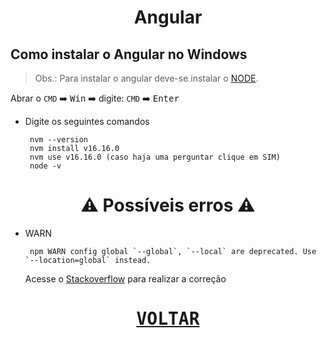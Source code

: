 <h1 align="center"> Angular </h1>

## Como instalar o Angular no Windows

> Obs.: Para instalar o angular deve-se instalar o [NODE](NVM.md).

Abrar o `CMD` ➡️ <kbd>Win</kbd> ➡️ digite: `CMD` ➡️ <kbd>Enter</kbd>
   - Digite os seguintes comandos
     ```
      nvm --version
      nvm install v16.16.0
      nvm use v16.16.0 (caso haja uma perguntar clique em SIM)
      node -v
     ```

<h1 align="center"> ⚠️ Possíveis erros ⚠️ </h1>

- WARN
  ```npm
   npm WARN config global `--global`, `--local` are deprecated. Use `--location=global` instead.
   ```
   Acesse o [Stackoverflow](https://stackoverflow.com/questions/72401421/message-npm-warn-config-global-global-local-are-deprecated-use-loc) para realizar a correção

<h1 align="center">

[<kbd>VOLTAR</kbd>](../README.md)

</h1>
